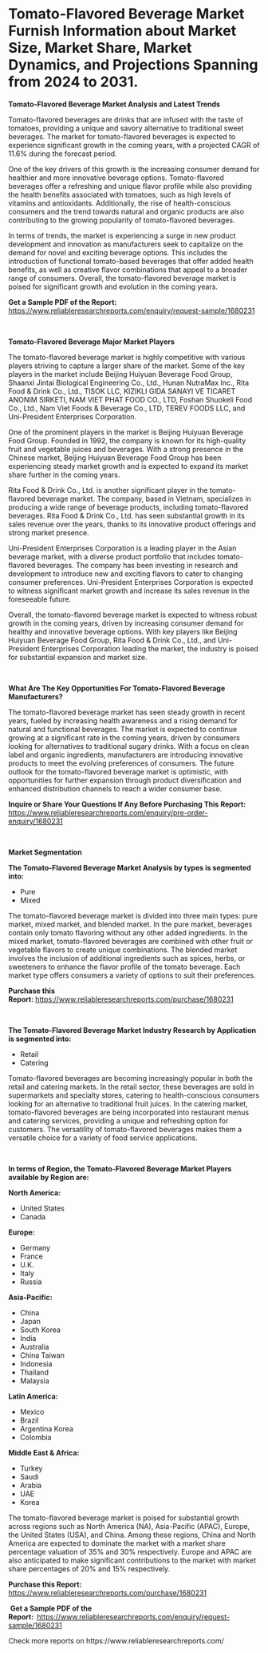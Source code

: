 <p><h1>Tomato-Flavored Beverage Market Furnish Information about Market Size, Market Share, Market Dynamics, and Projections Spanning from 2024 to 2031.</h1></p><p><strong>Tomato-Flavored Beverage Market Analysis and Latest Trends</strong></p>
<p><p>Tomato-flavored beverages are drinks that are infused with the taste of tomatoes, providing a unique and savory alternative to traditional sweet beverages. The market for tomato-flavored beverages is expected to experience significant growth in the coming years, with a projected CAGR of 11.6% during the forecast period. </p><p>One of the key drivers of this growth is the increasing consumer demand for healthier and more innovative beverage options. Tomato-flavored beverages offer a refreshing and unique flavor profile while also providing the health benefits associated with tomatoes, such as high levels of vitamins and antioxidants. Additionally, the rise of health-conscious consumers and the trend towards natural and organic products are also contributing to the growing popularity of tomato-flavored beverages.</p><p>In terms of trends, the market is experiencing a surge in new product development and innovation as manufacturers seek to capitalize on the demand for novel and exciting beverage options. This includes the introduction of functional tomato-based beverages that offer added health benefits, as well as creative flavor combinations that appeal to a broader range of consumers. Overall, the tomato-flavored beverage market is poised for significant growth and evolution in the coming years.</p></p>
<p><strong>Get a Sample PDF of the Report:&nbsp;</strong> <a href="https://www.reliableresearchreports.com/enquiry/request-sample/1680231">https://www.reliableresearchreports.com/enquiry/request-sample/1680231</a></p>
<p>&nbsp;</p>
<p><strong>Tomato-Flavored Beverage Major Market Players</strong></p>
<p><p>The tomato-flavored beverage market is highly competitive with various players striving to capture a larger share of the market. Some of the key players in the market include Beijing Huiyuan Beverage Food Group, Shaanxi Jintai Biological Engineering Co., Ltd., Hunan NutraMax Inc., Rita Food & Drink Co., Ltd., TISOK LLC, KIZIKLI GIDA SANAYI VE TICARET ANONIM SIRKETI, NAM VIET PHAT FOOD CO., LTD, Foshan Shuokeli Food Co., Ltd., Nam Viet Foods & Beverage Co., LTD, TEREV FOODS LLC, and Uni-President Enterprises Corporation.</p><p>One of the prominent players in the market is Beijing Huiyuan Beverage Food Group. Founded in 1992, the company is known for its high-quality fruit and vegetable juices and beverages. With a strong presence in the Chinese market, Beijing Huiyuan Beverage Food Group has been experiencing steady market growth and is expected to expand its market share further in the coming years.</p><p>Rita Food & Drink Co., Ltd. is another significant player in the tomato-flavored beverage market. The company, based in Vietnam, specializes in producing a wide range of beverage products, including tomato-flavored beverages. Rita Food & Drink Co., Ltd. has seen substantial growth in its sales revenue over the years, thanks to its innovative product offerings and strong market presence.</p><p>Uni-President Enterprises Corporation is a leading player in the Asian beverage market, with a diverse product portfolio that includes tomato-flavored beverages. The company has been investing in research and development to introduce new and exciting flavors to cater to changing consumer preferences. Uni-President Enterprises Corporation is expected to witness significant market growth and increase its sales revenue in the foreseeable future. </p><p>Overall, the tomato-flavored beverage market is expected to witness robust growth in the coming years, driven by increasing consumer demand for healthy and innovative beverage options. With key players like Beijing Huiyuan Beverage Food Group, Rita Food & Drink Co., Ltd., and Uni-President Enterprises Corporation leading the market, the industry is poised for substantial expansion and market size.</p></p>
<p>&nbsp;</p>
<p><strong>What Are The Key Opportunities For Tomato-Flavored Beverage Manufacturers?</strong></p>
<p><p>The tomato-flavored beverage market has seen steady growth in recent years, fueled by increasing health awareness and a rising demand for natural and functional beverages. The market is expected to continue growing at a significant rate in the coming years, driven by consumers looking for alternatives to traditional sugary drinks. With a focus on clean label and organic ingredients, manufacturers are introducing innovative products to meet the evolving preferences of consumers. The future outlook for the tomato-flavored beverage market is optimistic, with opportunities for further expansion through product diversification and enhanced distribution channels to reach a wider consumer base.</p></p>
<p><strong>Inquire or Share Your Questions If Any Before Purchasing This Report:</strong> <a href="https://www.reliableresearchreports.com/enquiry/pre-order-enquiry/1680231">https://www.reliableresearchreports.com/enquiry/pre-order-enquiry/1680231</a></p>
<p>&nbsp;</p>
<p><strong>Market Segmentation</strong></p>
<p><strong>The Tomato-Flavored Beverage Market Analysis by types is segmented into:</strong></p>
<p><ul><li>Pure</li><li>Mixed</li></ul></p>
<p><p>The tomato-flavored beverage market is divided into three main types: pure market, mixed market, and blended market. In the pure market, beverages contain only tomato flavoring without any other added ingredients. In the mixed market, tomato-flavored beverages are combined with other fruit or vegetable flavors to create unique combinations. The blended market involves the inclusion of additional ingredients such as spices, herbs, or sweeteners to enhance the flavor profile of the tomato beverage. Each market type offers consumers a variety of options to suit their preferences.</p></p>
<p><strong>Purchase this Report:&nbsp;</strong><a href="https://www.reliableresearchreports.com/purchase/1680231">https://www.reliableresearchreports.com/purchase/1680231</a></p>
<p>&nbsp;</p>
<p><strong>The Tomato-Flavored Beverage Market Industry Research by Application is segmented into:</strong></p>
<p><ul><li>Retail</li><li>Catering</li></ul></p>
<p><p>Tomato-flavored beverages are becoming increasingly popular in both the retail and catering markets. In the retail sector, these beverages are sold in supermarkets and specialty stores, catering to health-conscious consumers looking for an alternative to traditional fruit juices. In the catering market, tomato-flavored beverages are being incorporated into restaurant menus and catering services, providing a unique and refreshing option for customers. The versatility of tomato-flavored beverages makes them a versatile choice for a variety of food service applications.</p></p>
<p>&nbsp;</p>
<p><strong>In terms of Region, the Tomato-Flavored Beverage Market Players available by Region are:</strong></p>
<p>
    <p> <strong> North America: </strong>
        <ul>
            <li>United States</li>
            <li>Canada</li>
        </ul>
        </p> 
    <p> <strong> Europe: </strong>
        <ul>
            <li>Germany</li>
            <li>France</li>
            <li>U.K.</li>
            <li>Italy</li>
            <li>Russia</li>
        </ul>
        </p> 
    <p> <strong> Asia-Pacific: </strong>
        <ul>
            <li>China</li>
            <li>Japan</li>
            <li>South Korea</li>
            <li>India</li>
            <li>Australia</li>
            <li>China Taiwan</li>
            <li>Indonesia</li>
            <li>Thailand</li>
            <li>Malaysia</li>
        </ul>
        </p> 
    <p> <strong> Latin America: </strong>
        <ul>
            <li>Mexico</li>
            <li>Brazil</li>
            <li>Argentina Korea</li>
            <li>Colombia</li>
        </ul>
        </p> 
    <p> <strong> Middle East & Africa: </strong>
        <ul>
            <li>Turkey</li>
            <li>Saudi</li>
            <li>Arabia</li>
            <li>UAE</li>
            <li>Korea</li>
        </ul>
    </p>
    </p>
<p><p>The tomato-flavored beverage market is poised for substantial growth across regions such as North America (NA), Asia-Pacific (APAC), Europe, the United States (USA), and China. Among these regions, China and North America are expected to dominate the market with a market share percentage valuation of 35% and 30% respectively. Europe and APAC are also anticipated to make significant contributions to the market with market share percentages of 20% and 15% respectively.</p></p>
<p><strong>Purchase this Report: </strong><a href="https://www.reliableresearchreports.com/purchase/1680231">https://www.reliableresearchreports.com/purchase/1680231</a></p>
<p>&nbsp;<strong>Get a Sample PDF of the Report:&nbsp;&nbsp;</strong><a href="https://www.reliableresearchreports.com/enquiry/request-sample/1680231">https://www.reliableresearchreports.com/enquiry/request-sample/1680231</a></p>
<p><strong></strong></p>
<p>Check more reports on https://www.reliableresearchreports.com/</p>